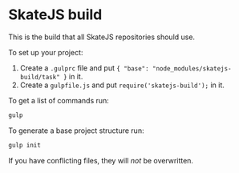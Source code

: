 SkateJS build
=============

This is the build that all SkateJS repositories should use.

To set up your project:

1. Create a `.gulprc` file and put `{ "base": "node_modules/skatejs-build/task" }` in it.
2. Create a `gulpfile.js` and put `require('skatejs-build');` in it.

To get a list of commands run:

```sh
gulp
```

To generate a base project structure run:

```sh
gulp init
```

If you have conflicting files, they will *not* be overwritten.
